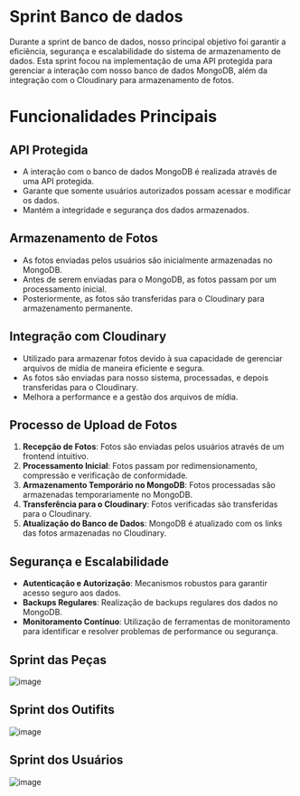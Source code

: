 

# Sprint Banco de dados

Durante a sprint de banco de dados, nosso principal objetivo foi garantir a eficiência, segurança e escalabilidade do sistema de armazenamento de dados. Esta sprint focou na implementação de uma API protegida para gerenciar a interação com nosso banco de dados MongoDB, além da integração com o Cloudinary para armazenamento de fotos.

# Funcionalidades Principais

## API Protegida
- A interação com o banco de dados MongoDB é realizada através de uma API protegida.
- Garante que somente usuários autorizados possam acessar e modificar os dados.
- Mantém a integridade e segurança dos dados armazenados.

## Armazenamento de Fotos
- As fotos enviadas pelos usuários são inicialmente armazenadas no MongoDB.
- Antes de serem enviadas para o MongoDB, as fotos passam por um processamento inicial.
- Posteriormente, as fotos são transferidas para o Cloudinary para armazenamento permanente.

## Integração com Cloudinary
- Utilizado para armazenar fotos devido à sua capacidade de gerenciar arquivos de mídia de maneira eficiente e segura.
- As fotos são enviadas para nosso sistema, processadas, e depois transferidas para o Cloudinary.
- Melhora a performance e a gestão dos arquivos de mídia.

## Processo de Upload de Fotos
1. **Recepção de Fotos**: Fotos são enviadas pelos usuários através de um frontend intuitivo.
2. **Processamento Inicial**: Fotos passam por redimensionamento, compressão e verificação de conformidade.
3. **Armazenamento Temporário no MongoDB**: Fotos processadas são armazenadas temporariamente no MongoDB.
4. **Transferência para o Cloudinary**: Fotos verificadas são transferidas para o Cloudinary.
5. **Atualização do Banco de Dados**: MongoDB é atualizado com os links das fotos armazenadas no Cloudinary.

## Segurança e Escalabilidade
- **Autenticação e Autorização**: Mecanismos robustos para garantir acesso seguro aos dados.
- **Backups Regulares**: Realização de backups regulares dos dados no MongoDB.
- **Monitoramento Contínuo**: Utilização de ferramentas de monitoramento para identificar e resolver problemas de performance ou segurança.



## Sprint das Peças
![image](https://github.com/ICEI-PUC-Minas-PMV-ADS/pmv-ads-2024-1-e4-proj-infra-t5-projeto-MyCloset/assets/104511336/0b412ec9-75e4-408b-8f2e-e8729f501fda)

## Sprint dos Outifits

![image](https://github.com/ICEI-PUC-Minas-PMV-ADS/pmv-ads-2024-1-e4-proj-infra-t5-projeto-MyCloset/assets/104511336/3ed5151e-fa56-45d8-a353-c93290bfe0dc)

## Sprint dos Usuários

![image](https://github.com/ICEI-PUC-Minas-PMV-ADS/pmv-ads-2024-1-e4-proj-infra-t5-projeto-MyCloset/assets/104511336/ffd16eb8-df36-4a4a-b385-8e0137b09ea0)


